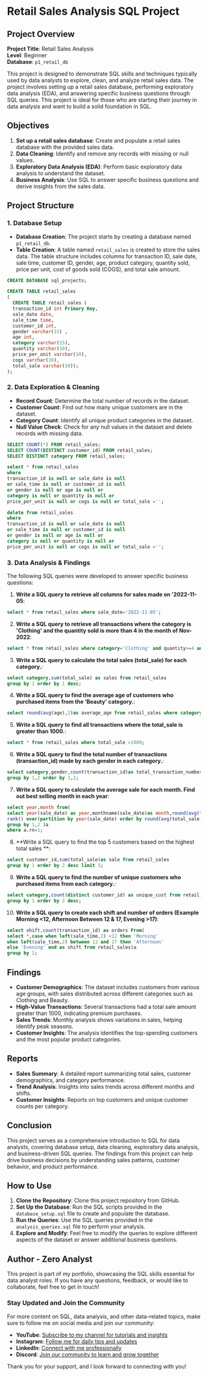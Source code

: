 # Retail Sales Analysis SQL Project

## Project Overview

**Project Title**: Retail Sales Analysis  
**Level**: Beginner  
**Database**: `p1_retail_db`

This project is designed to demonstrate SQL skills and techniques typically used by data analysts to explore, clean, and analyze retail sales data. The project involves setting up a retail sales database, performing exploratory data analysis (EDA), and answering specific business questions through SQL queries. This project is ideal for those who are starting their journey in data analysis and want to build a solid foundation in SQL.

## Objectives

1. **Set up a retail sales database**: Create and populate a retail sales database with the provided sales data.
2. **Data Cleaning**: Identify and remove any records with missing or null values.
3. **Exploratory Data Analysis (EDA)**: Perform basic exploratory data analysis to understand the dataset.
4. **Business Analysis**: Use SQL to answer specific business questions and derive insights from the sales data.

## Project Structure

### 1. Database Setup

- **Database Creation**: The project starts by creating a database named `p1_retail_db`.
- **Table Creation**: A table named `retail_sales` is created to store the sales data. The table structure includes columns for transaction ID, sale date, sale time, customer ID, gender, age, product category, quantity sold, price per unit, cost of goods sold (COGS), and total sale amount.

```sql
CREATE DATABASE sql_projects;

CREATE TABLE retail_sales
(
  CREATE TABLE retail_sales (
  transaction_id int Primary Key,
  sale_date date,
  sale_time time,
  customer_id int,
  gender varchar(15) ,
  age int,
  category varchar(15),
  quantity varchar(10),
  price_per_unit varchar(10),
  cogs varchar(10),
  total_sale varchar(10));
);
```

### 2. Data Exploration & Cleaning

- **Record Count**: Determine the total number of records in the dataset.
- **Customer Count**: Find out how many unique customers are in the dataset.
- **Category Count**: Identify all unique product categories in the dataset.
- **Null Value Check**: Check for any null values in the dataset and delete records with missing data.

```sql
SELECT COUNT(*) FROM retail_sales;
SELECT COUNT(DISTINCT customer_id) FROM retail_sales;
SELECT DISTINCT category FROM retail_sales;

select * from retail_sales
where 
transaction_id is null or sale_date is null
or sale_time is null or customer_id is null
or gender is null or age is null or 
category is null or quantity is null or 
price_per_unit is null or cogs is null or total_sale ='';

delete from retail_sales
where 
transaction_id is null or sale_date is null
or sale_time is null or customer_id is null
or gender is null or age is null or 
category is null or quantity is null or 
price_per_unit is null or cogs is null or total_sale ='';
```

### 3. Data Analysis & Findings

The following SQL queries were developed to answer specific business questions:

1. **Write a SQL query to retrieve all columns for sales made on '2022-11-05**:
```sql
select * from retail_sales where sale_date='2022-11-05';
```

2. **Write a SQL query to retrieve all transactions where the category is 'Clothing' and the quantity sold is more than 4 in the month of Nov-2022**:
```sql
select * from retail_sales where category='Clothing' and quantity>=4 and sale_date like '2022-11%';
```

3. **Write a SQL query to calculate the total sales (total_sale) for each category.**:
```sql
select category,sum(total_sale) as sales from retail_sales
group by 1 order by 1 desc;
```

4. **Write a SQL query to find the average age of customers who purchased items from the 'Beauty' category.**:
```sql
select round(avg(age),2)as average_age from retail_sales where category='Beauty';
```

5. **Write a SQL query to find all transactions where the total_sale is greater than 1000.**:
```sql
select * from retail_sales where total_sale >1000;
```

6. **Write a SQL query to find the total number of transactions (transaction_id) made by each gender in each category.**:
```sql
select category,gender,count(transaction_id)as total_transaction_number from retail_sales
group by 1,2 order by 1,2;
```

7. **Write a SQL query to calculate the average sale for each month. Find out best selling month in each year**:
```sql
select year,month from(
select year(sale_date) as year,monthname(sale_date)as month,round(avg(total_sale),2)as average_sale,
rank() over(partition by year(sale_date) order by round(avg(total_sale),2) desc) as rn   from retail_sales
group by 1,2 )a
where a.rn=1;
```

8. **Write a SQL query to find the top 5 customers based on the highest total sales **:
```sql
select customer_id,sum(total_sale)as sale from retail_sales
group by 1 order by 2 desc limit 5;
```

9. **Write a SQL query to find the number of unique customers who purchased items from each category.**:
```sql
select category,count(distinct customer_id) as unique_cust from retail_sales
group by 1 order by 2 desc;

```

10. **Write a SQL query to create each shift and number of orders (Example Morning <12, Afternoon Between 12 & 17, Evening >17)**:
```sql
select shift,count(transaction_id) as orders From(
select *,case when left(sale_time,2) <12 then 'Morning'
when left(sale_time,2) between 12 and 17 then 'Afternoon'
else 'Evening' end as shift from retail_sales)a
group by 1;
```

## Findings

- **Customer Demographics**: The dataset includes customers from various age groups, with sales distributed across different categories such as Clothing and Beauty.
- **High-Value Transactions**: Several transactions had a total sale amount greater than 1000, indicating premium purchases.
- **Sales Trends**: Monthly analysis shows variations in sales, helping identify peak seasons.
- **Customer Insights**: The analysis identifies the top-spending customers and the most popular product categories.

## Reports

- **Sales Summary**: A detailed report summarizing total sales, customer demographics, and category performance.
- **Trend Analysis**: Insights into sales trends across different months and shifts.
- **Customer Insights**: Reports on top customers and unique customer counts per category.

## Conclusion

This project serves as a comprehensive introduction to SQL for data analysts, covering database setup, data cleaning, exploratory data analysis, and business-driven SQL queries. The findings from this project can help drive business decisions by understanding sales patterns, customer behavior, and product performance.

## How to Use

1. **Clone the Repository**: Clone this project repository from GitHub.
2. **Set Up the Database**: Run the SQL scripts provided in the `database_setup.sql` file to create and populate the database.
3. **Run the Queries**: Use the SQL queries provided in the `analysis_queries.sql` file to perform your analysis.
4. **Explore and Modify**: Feel free to modify the queries to explore different aspects of the dataset or answer additional business questions.

## Author - Zero Analyst

This project is part of my portfolio, showcasing the SQL skills essential for data analyst roles. If you have any questions, feedback, or would like to collaborate, feel free to get in touch!

### Stay Updated and Join the Community

For more content on SQL, data analysis, and other data-related topics, make sure to follow me on social media and join our community:

- **YouTube**: [Subscribe to my channel for tutorials and insights](https://www.youtube.com/@zero_analyst)
- **Instagram**: [Follow me for daily tips and updates](https://www.instagram.com/zero_analyst/)
- **LinkedIn**: [Connect with me professionally](https://www.linkedin.com/in/najirr)
- **Discord**: [Join our community to learn and grow together](https://discord.gg/36h5f2Z5PK)

Thank you for your support, and I look forward to connecting with you!
